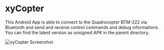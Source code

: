 # xyCopter

This Android App is able to connect to the Quadrocopter BTM-222 via Bluetooth and send and receive control commands and debug informations.
You can find the latest version as unsigned APK in the parent directory.

![xyCopter Screenshot](http://www.xythobuz.org/xyCopter.png)
